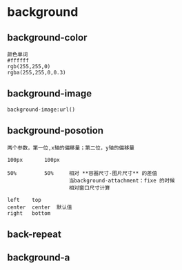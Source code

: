 # background

## background-color

    颜色单词
    #ffffff
    rgb(255,255,0)
    rgba(255,255,0,0.3)

## background-image

    background-image:url()

## background-posotion

    两个参数，第一位,x轴的偏移量；第二位，y轴的偏移量

    100px       100px

    50%         50%     相对 **容器尺寸-图片尺寸** 的差值
                        当background-attachment：fixe 的时候
                        相对窗口尺寸计算

    left    top 
    center  center  默认值
    right   bottom

## back-repeat



##  background-a
